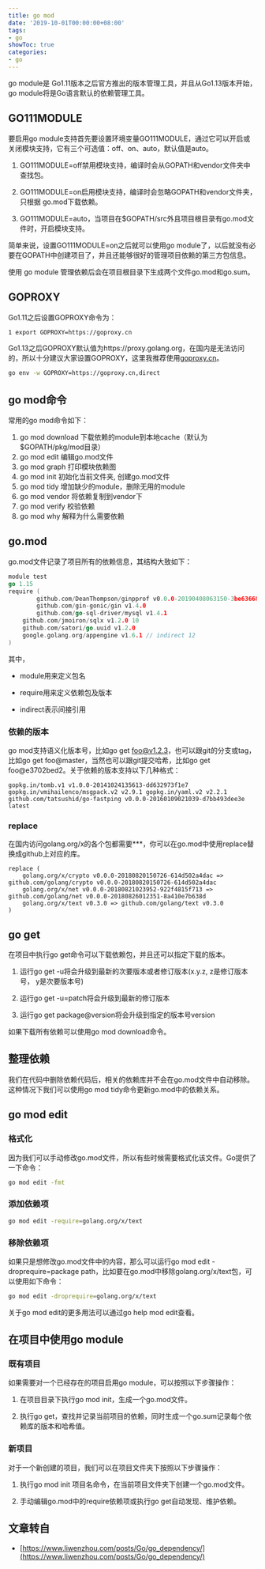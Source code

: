 ```yaml
---
title: go mod
date: '2019-10-01T00:00:00+08:00'
tags:
- go
showToc: true
categories:
- go
---
```




go module是 Go1.11版本之后官方推出的版本管理工具，并且从Go1.13版本开始，go module将是Go语言默认的依赖管理工具。

## GO111MODULE

要启用go module支持首先要设置环境变量GO111MODULE，通过它可以开启或关闭模块支持，它有三个可选值：off、on、auto，默认值是auto。

1.  GO111MODULE=off禁用模块支持，编译时会从GOPATH和vendor文件夹中查找包。

2.  GO111MODULE=on启用模块支持，编译时会忽略GOPATH和vendor文件夹，只根据 go.mod下载依赖。

3.  GO111MODULE=auto，当项目在$GOPATH/src外且项目根目录有go.mod文件时，开启模块支持。

简单来说，设置GO111MODULE=on之后就可以使用go module了，以后就没有必要在GOPATH中创建项目了，并且还能够很好的管理项目依赖的第三方包信息。

使用 go module 管理依赖后会在项目根目录下生成两个文件go.mod和go.sum。

## GOPROXY

Go1.11之后设置GOPROXY命令为：

```bash
1 export GOPROXY=https://goproxy.cn
```

Go1.13之后GOPROXY默认值为https://proxy.golang.org，在国内是无法访问的，所以十分建议大家设置GOPROXY，这里我推荐使用[goproxy.cn](https://studygolang.com/topics/10014)。

```bash
go env -w GOPROXY=https://goproxy.cn,direct
```

## go mod命令

常用的go mod命令如下：

1. go mod download    下载依赖的module到本地cache（默认为$GOPATH/pkg/mod目录）
2.  go mod edit       编辑go.mod文件 
3. go mod graph       打印模块依赖图 
4. go mod init       初始化当前文件夹, 创建go.mod文件 
5. go mod tidy       增加缺少的module，删除无用的module 
6. go mod vendor     将依赖复制到vendor下 
7. go mod verify     校验依赖 
8. go mod why         解释为什么需要依赖

## go.mod

go.mod文件记录了项目所有的依赖信息，其结构大致如下：

```go
module test 
go 1.15  
require (  
		github.com/DeanThompson/ginpprof v0.0.0-20190408063150-3be636683586 
		github.com/gin-gonic/gin v1.4.0   		
		github.com/go-sql-driver/mysql v1.4.1 
    github.com/jmoiron/sqlx v1.2.0 10 
    github.com/satori/go.uuid v1.2.0 
    google.golang.org/appengine v1.6.1 // indirect 12 
)
```

其中，

*   module用来定义包名

*   require用来定义依赖包及版本

*   indirect表示间接引用

### 依赖的版本

go mod支持语义化版本号，比如go get foo@v1.2.3，也可以跟git的分支或tag，比如go get foo@master，当然也可以跟git提交哈希，比如go get foo@e3702bed2。关于依赖的版本支持以下几种格式：

```
gopkg.in/tomb.v1 v1.0.0-20141024135613-dd632973f1e7 
gopkg.in/vmihailenco/msgpack.v2 v2.9.1 gopkg.in/yaml.v2 v2.2.1 
github.com/tatsushid/go-fastping v0.0.0-20160109021039-d7bb493dee3e latest
```

### replace

在国内访问golang.org/x的各个包都需要***，你可以在go.mod中使用replace替换成github上对应的库。

```
replace (  
	golang.org/x/crypto v0.0.0-20180820150726-614d502a4dac => github.com/golang/crypto v0.0.0-20180820150726-614d502a4dac  
	golang.org/x/net v0.0.0-20180821023952-922f4815f713 => github.com/golang/net v0.0.0-20180826012351-8a410e7b638d  
	golang.org/x/text v0.3.0 => github.com/golang/text v0.3.0 
)
```

## go get

在项目中执行go get命令可以下载依赖包，并且还可以指定下载的版本。

1.  运行go get -u将会升级到最新的次要版本或者修订版本(x.y.z, z是修订版本号， y是次要版本号)

2.  运行go get -u=patch将会升级到最新的修订版本

3.  运行go get package@version将会升级到指定的版本号version

如果下载所有依赖可以使用go mod download命令。

## 整理依赖

我们在代码中删除依赖代码后，相关的依赖库并不会在go.mod文件中自动移除。这种情况下我们可以使用go mod tidy命令更新go.mod中的依赖关系。

## go mod edit

### 格式化

因为我们可以手动修改go.mod文件，所以有些时候需要格式化该文件。Go提供了一下命令：

```bash
go mod edit -fmt
```

### 添加依赖项

```bash
go mod edit -require=golang.org/x/text
```

### 移除依赖项

如果只是想修改go.mod文件中的内容，那么可以运行go mod edit -droprequire=package path，比如要在go.mod中移除golang.org/x/text包，可以使用如下命令：

```bash
go mod edit -droprequire=golang.org/x/text
```

关于go mod edit的更多用法可以通过go help mod edit查看。

## 在项目中使用go module

### 既有项目

如果需要对一个已经存在的项目启用go module，可以按照以下步骤操作：

1.  在项目目录下执行go mod init，生成一个go.mod文件。

2.  执行go get，查找并记录当前项目的依赖，同时生成一个go.sum记录每个依赖库的版本和哈希值。

### 新项目

对于一个新创建的项目，我们可以在项目文件夹下按照以下步骤操作：

1.  执行go mod init 项目名命令，在当前项目文件夹下创建一个go.mod文件。

2.  手动编辑go.mod中的require依赖项或执行go get自动发现、维护依赖。

## 文章转自
- [https://www.liwenzhou.com/posts/Go/go_dependency/](https://www.liwenzhou.com/posts/Go/go_dependency/)